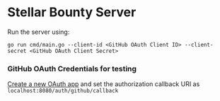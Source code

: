 # Stellar Bounty Server

Run the server using:
```shell
go run cmd/main.go --client-id <GitHub OAuth Client ID> --client-secret <GitHub OAuth Client Secret>
```

### GitHub OAuth Credentials for testing
[Create a new OAuth app](https://github.com/settings/applications/new) and set the
authorization callback URI as `localhost:8080/auth/github/callback`